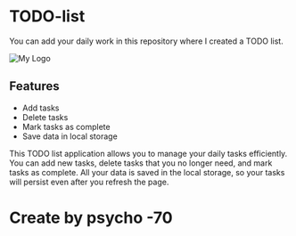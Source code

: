 # TODO-list

You can add your daily work in this repository where I created a TODO list.

![My Logo](/todo.png)

## Features

- Add tasks
- Delete tasks
- Mark tasks as complete
- Save data in local storage

This TODO list application allows you to manage your daily tasks efficiently. You can add new tasks, delete tasks that you no longer need, and mark tasks as complete. All your data is saved in the local storage, so your tasks will persist even after you refresh the page.

# Create by psycho -70